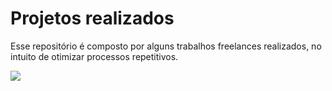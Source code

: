 # Projetos realizados

Esse repositório é composto por alguns trabalhos freelances realizados, no intuito de otimizar processos repetitivos.







   <img src="https://www.tibco.com/sites/tibco/files/media_entity/2021-05/robotic-process-automation.svg">
